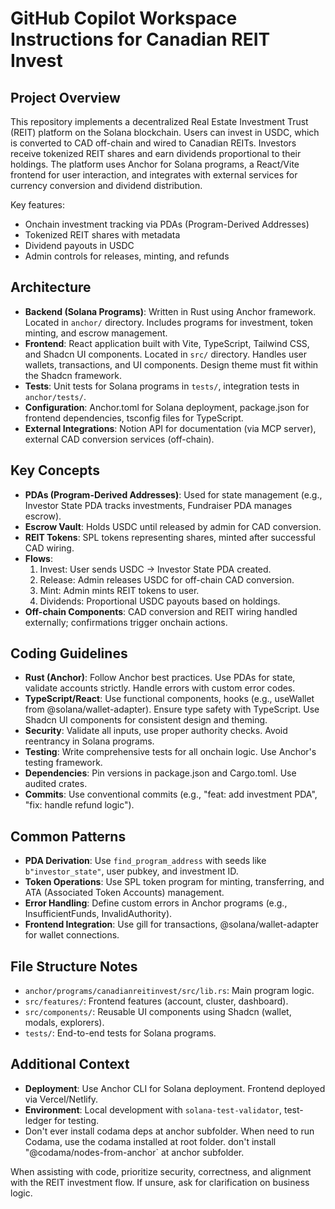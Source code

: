 # GitHub Copilot Workspace Instructions for Canadian REIT Invest

## Project Overview
This repository implements a decentralized Real Estate Investment Trust (REIT) platform on the Solana blockchain. Users can invest in USDC, which is converted to CAD off-chain and wired to Canadian REITs. Investors receive tokenized REIT shares and earn dividends proportional to their holdings. The platform uses Anchor for Solana programs, a React/Vite frontend for user interaction, and integrates with external services for currency conversion and dividend distribution.

Key features:
- Onchain investment tracking via PDAs (Program-Derived Addresses)
- Tokenized REIT shares with metadata
- Dividend payouts in USDC
- Admin controls for releases, minting, and refunds

## Architecture
- **Backend (Solana Programs)**: Written in Rust using Anchor framework. Located in `anchor/` directory. Includes programs for investment, token minting, and escrow management.
- **Frontend**: React application built with Vite, TypeScript, Tailwind CSS, and Shadcn UI components. Located in `src/` directory. Handles user wallets, transactions, and UI components. Design theme must fit within the Shadcn framework.
- **Tests**: Unit tests for Solana programs in `tests/`, integration tests in `anchor/tests/`.
- **Configuration**: Anchor.toml for Solana deployment, package.json for frontend dependencies, tsconfig files for TypeScript.
- **External Integrations**: Notion API for documentation (via MCP server), external CAD conversion services (off-chain).

## Key Concepts
- **PDAs (Program-Derived Addresses)**: Used for state management (e.g., Investor State PDA tracks investments, Fundraiser PDA manages escrow).
- **Escrow Vault**: Holds USDC until released by admin for CAD conversion.
- **REIT Tokens**: SPL tokens representing shares, minted after successful CAD wiring.
- **Flows**:
  1. Invest: User sends USDC → Investor State PDA created.
  2. Release: Admin releases USDC for off-chain CAD conversion.
  3. Mint: Admin mints REIT tokens to user.
  4. Dividends: Proportional USDC payouts based on holdings.
- **Off-chain Components**: CAD conversion and REIT wiring handled externally; confirmations trigger onchain actions.

## Coding Guidelines
- **Rust (Anchor)**: Follow Anchor best practices. Use PDAs for state, validate accounts strictly. Handle errors with custom error codes.
- **TypeScript/React**: Use functional components, hooks (e.g., useWallet from @solana/wallet-adapter). Ensure type safety with TypeScript. Use Shadcn UI components for consistent design and theming.
- **Security**: Validate all inputs, use proper authority checks. Avoid reentrancy in Solana programs.
- **Testing**: Write comprehensive tests for all onchain logic. Use Anchor's testing framework.
- **Dependencies**: Pin versions in package.json and Cargo.toml. Use audited crates.
- **Commits**: Use conventional commits (e.g., "feat: add investment PDA", "fix: handle refund logic").

## Common Patterns
- **PDA Derivation**: Use `find_program_address` with seeds like `b"investor_state"`, user pubkey, and investment ID.
- **Token Operations**: Use SPL token program for minting, transferring, and ATA (Associated Token Accounts) management.
- **Error Handling**: Define custom errors in Anchor programs (e.g., InsufficientFunds, InvalidAuthority).
- **Frontend Integration**: Use gill for transactions, @solana/wallet-adapter for wallet connections.

## File Structure Notes
- `anchor/programs/canadianreitinvest/src/lib.rs`: Main program logic.
- `src/features/`: Frontend features (account, cluster, dashboard).
- `src/components/`: Reusable UI components using Shadcn (wallet, modals, explorers).
- `tests/`: End-to-end tests for Solana programs.

## Additional Context
- **Deployment**: Use Anchor CLI for Solana deployment. Frontend deployed via Vercel/Netlify.
- **Environment**: Local development with `solana-test-validator`, test-ledger for testing.
- Don't ever install codama deps at anchor subfolder. When need to run Codama, use the codama installed at root folder. don't install "@codama/nodes-from-anchor` at anchor subfolder.

When assisting with code, prioritize security, correctness, and alignment with the REIT investment flow. If unsure, ask for clarification on business logic.